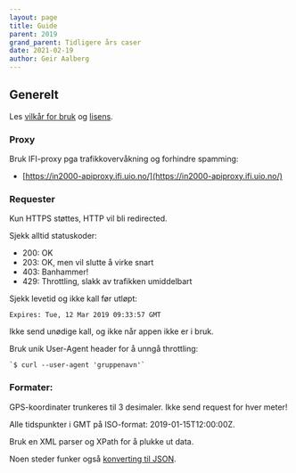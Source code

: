 ```yaml
---
layout: page
title: Guide
parent: 2019
grand_parent: Tidligere års caser
date: 2021-02-19
author: Geir Aalberg
---
```


## Generelt

Les [vilkår for bruk](/conditions_service.html) og [lisens](/license_data.html).

### Proxy

Bruk IFI-proxy pga trafikkovervåkning og forhindre spamming:

- [https://in2000-apiproxy.ifi.uio.no/](https://in2000-apiproxy.ifi.uio.no/)

### Requester

Kun HTTPS støttes, HTTP vil bli redirected.

Sjekk alltid statuskoder:

- 200: OK
- 203: OK, men vil slutte å virke snart
- 403: Banhammer!
- 429: Throttling, slakk av trafikken umiddelbart

Sjekk levetid og ikke kall før utløpt:

    Expires: Tue, 12 Mar 2019 09:33:57 GMT

Ikke send unødige kall, og ikke når appen ikke er i bruk.

Bruk unik User-Agent header for å unngå throttling:

    `$ curl --user-agent 'gruppenavn'`

### Formater:

GPS-koordinater trunkeres til 3 desimaler. Ikke send request for hver meter!

Alle tidspunkter i GMT på ISO-format: 2019-01-15T12:00:00Z.

Bruk en XML parser og XPath for å plukke ut data.

Noen steder funker også [konverting til JSON](/weatherapi/locationforecast/1.9/.json?lat=60.10&lon=9.58).
